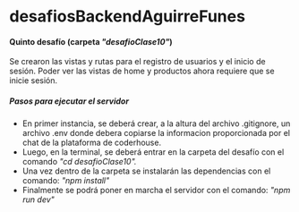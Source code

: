 # desafiosBackendAguirreFunes

#### Quinto desafío (carpeta _"desafioClase10"_)

Se crearon las vistas y rutas para el registro de usuarios y el inicio de sesión. Poder ver las vistas de home y productos ahora requiere que se inicie sesión.

##### Pasos para ejecutar el servidor

- En primer instancia, se deberá crear, a la altura del archivo .gitignore, un archivo .env donde debera copiarse la informacion proporcionada por el chat de la plataforma de coderhouse.
- Luego, en la terminal, se deberá entrar en la carpeta del desafío con el comando _"cd desafioClase10"._
- Una vez dentro de la carpeta se instalarán las dependencias con el comando: _"npm install"_
- Finalmente se podrá poner en marcha el servidor con el comando: _"npm run dev"_
